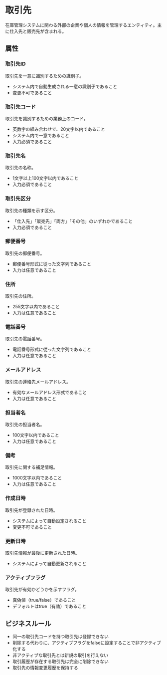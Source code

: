 # 取引先

在庫管理システムに関わる外部の企業や個人の情報を管理するエンティティ。主に仕入先と販売先が含まれる。

## 属性

### 取引先ID

取引先を一意に識別するための識別子。

- システム内で自動生成される一意の識別子であること
- 変更不可であること

### 取引先コード

取引先を識別するための業務上のコード。

- 英数字の組み合わせで、20文字以内であること
- システム内で一意であること
- 入力必須であること

### 取引先名

取引先の名称。

- 1文字以上100文字以内であること
- 入力必須であること

### 取引先区分

取引先の種類を示す区分。

- 「仕入先」「販売先」「両方」「その他」のいずれかであること
- 入力必須であること

### 郵便番号

取引先の郵便番号。

- 郵便番号形式に従った文字列であること
- 入力は任意であること

### 住所

取引先の住所。

- 255文字以内であること
- 入力は任意であること

### 電話番号

取引先の電話番号。

- 電話番号形式に従った文字列であること
- 入力は任意であること

### メールアドレス

取引先の連絡先メールアドレス。

- 有効なメールアドレス形式であること
- 入力は任意であること

### 担当者名

取引先の担当者名。

- 100文字以内であること
- 入力は任意であること

### 備考

取引先に関する補足情報。

- 1000文字以内であること
- 入力は任意であること

### 作成日時

取引先が登録された日時。

- システムによって自動設定されること
- 変更不可であること

### 更新日時

取引先情報が最後に更新された日時。

- システムによって自動更新されること

### アクティブフラグ

取引先が有効かどうかを示すフラグ。

- 真偽値（true/false）であること
- デフォルトはtrue（有効）であること

## ビジネスルール

- 同一の取引先コードを持つ取引先は登録できない
- 削除する代わりに、アクティブフラグをfalseに設定することで非アクティブ化する
- 非アクティブな取引先とは新規の取引を行えない
- 取引履歴が存在する取引先は完全に削除できない
- 取引先の情報変更履歴を保持する
